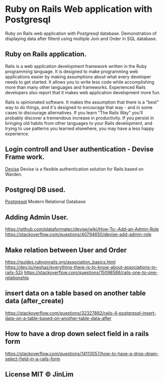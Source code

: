 # Ruby on Rails Web application with Postgresql

Ruby on Rails web application with Postgresql database. Demonstration of displaying data after filterd using multiple Join and Order in SQL database.  

## Ruby on Rails application. 

Rails is a web application development framework written in the Ruby programming language. It is designed to make programming web applications easier by making assumptions about what every developer needs to get started. It allows you to write less code while accomplishing more than many other languages and frameworks. Experienced Rails developers also report that it makes web application development more fun.

Rails is opinionated software. It makes the assumption that there is a "best" way to do things, and it's designed to encourage that way - and in some cases to discourage alternatives. If you learn "The Rails Way" you'll probably discover a tremendous increase in productivity. If you persist in bringing old habits from other languages to your Rails development, and trying to use patterns you learned elsewhere, you may have a less happy experience.


## Login controll and User authentication - Devise Frame work. 

[Devise](https://github.com/plataformatec/devise)
Devise is a flexible authentication solution for Rails based on Warden. 

## Postgreql DB used. 

[Postgresql](https://github.com/postgres/postgres)
Modern Relational Database 


## Adding Admin User.

https://github.com/plataformatec/devise/wiki/How-To:-Add-an-Admin-Role
https://stackoverflow.com/questions/40794650/devise-add-admin-role


## Make relation between User and Order

https://guides.rubyonrails.org/association_basics.html
https://dev.to/neshaz/everything-there-is-to-know-about-associations-in-rails-52ii
https://stackoverflow.com/questions/15098586/rails-one-to-one-relationship

## insert data on a table based on another table data (after_create)

https://stackoverflow.com/questions/32327882/rails-4-postgresql-insert-data-on-a-table-based-on-another-table-data-after

## How to have a drop down select field in a rails form

https://stackoverflow.com/questions/14113057/how-to-have-a-drop-down-select-field-in-a-rails-form


## License MIT © JinLim
